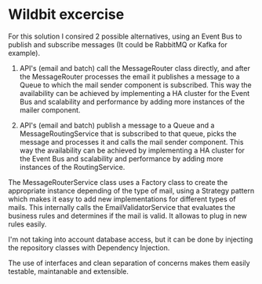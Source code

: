 # Wildbit excercise

For this solution I consired 2 possible alternatives, using an Event Bus to publish and subscribe messages (It could be RabbitMQ or Kafka for example).

1. API's (email and batch) call the MessageRouter class directly, and after the MessageRouter processes the email it publishes a message to a Queue to which the mail sender component is subscribed.
This way the availability can be achieved by implementing a HA cluster for the Event Bus and scalability and performance by adding more instances of the mailer component.

2. API's (email and batch) publish a message to a Queue and a MessageRoutingService that is subscribed to that queue, picks the message and processes it and calls the mail sender component.
This way the availability can be achieved by implementing a HA cluster for the Event Bus and scalability and performance by adding more instances of the RoutingService.


The MessageRouterService class uses a Factory class to create the appropriate instance depending of the type of mail, using a Strategy pattern which makes it easy to add new implementations for different types of mails. 
This internally calls the EmailValidatorService that evaluates the business rules and determines if the mail is valid. It allowas to plug in new rules easily.

I'm not taking into account database access, but it can be done by injecting the repository classes with Dependency Injection.

The use of interfaces and clean separation of concerns makes them easily testable, maintanable and extensible.
